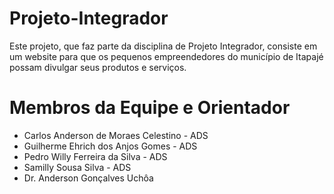# Projeto-Integrador

Este projeto, que faz parte da disciplina de Projeto Integrador, consiste em um website para que os pequenos empreendedores do município de Itapajé possam divulgar seus produtos e serviços.

# Membros da Equipe e Orientador

- Carlos Anderson de Moraes Celestino - ADS
- Guilherme Ehrich dos Anjos Gomes - ADS
- Pedro Willy Ferreira da Silva - ADS
- Samilly Sousa Silva - ADS
- Dr. Anderson Gonçalves Uchôa
